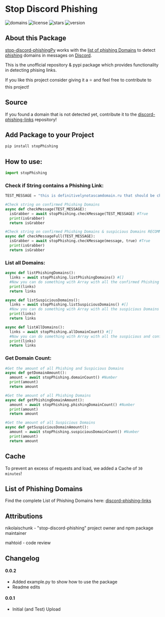 # Stop Discord Phishing

![domains](https://img.shields.io/badge/dynamic/json?color=79BFAA&label=Domains&query=count&url=https%3A%2F%2Fapi.schunk.dev%2Fapi%2Fdomain%2Fcount&style=for-the-badge)
![license](https://img.shields.io/github/license/Burn-One-Studios/stop-discord-phishingPy?color=black&style=for-the-badge)
![stars](https://img.shields.io/github/stars/Burn-One-Studios/stop-discord-phishingPy?style=for-the-badge)
![version](https://img.shields.io/pypi/v/stopPhishing?color=black&style=for-the-badge)


## About this Package

[stop-discord-phishingPy](https://github.com/Burn-One-Studios/stop-discord-phishingPy) works with the [list of phishing Domains](https://github.com/nikolaischunk/discord-phishing-links) to detect [phishing](https://en.wikipedia.org/wiki/Phishing) domains in messages on [Discord](https://discord.com).

This is the unofficial repository & pypi package which provides functionality in detecting phising links.

If you like this project consider giving it a ⭐ and feel free to contribute to this project!

## Source

If you found a domain that is not detected yet, contribute it to the [discord-phishing-links](https://github.com/nikolaischunk/discord-phishing-links) repository!

## Add Package to your Project

```bash
pip install stopPhishing
```

## How to use:

```py
import stopPhishing
```

### Check if String contains a Phishing Link:

```py
TEST_MESSAGE = "this is definitivelynotascamdomain.ru that should be checked"

#Check string on confirmed Phishing Domains
async def checkMessage(TEST_MESSAGE):
  isGrabber = await stopPhishing.checkMessage(TEST_MESSAGE) #True
  print(isGrabber)
  return isGrabber

#Check string on confirmed Phishing Domains & suspicious Domains RECOMMENDED!
async def checkMessageFull(TEST_MESSAGE):
  isGrabber = await stopPhishing.checkMessage(message, true) #True
  print(isGrabber)
  return isGrabber

```

### List all Domains:

```py
async def listPhishingDomains():
  links = await stopPhishing.listPhishingDomains() #[]
  #Now you can do something with Array with all the confirmed Phishing Domains in it
  print(links)
  return links

async def listSuspiciousDomains():
  links = await stopPhishing.listSuspiciousDomains() #[]
  #Now you can do something with Array with all the suspicious Domains in it
  print(links)
  return links

async def listAllDomains():
  links = await stopPhishing.allDomainCount() #[]
  #Now you can do something with Array with all the suspicious and confirmed phishing Domains in it
  print(links)
  return links

```

### Get Domain Count:

```py
#Get the amount of all Phishing and Suspicious Domains
async def getDomainAmount():
  amount = await stopPhishing.domainCount() #Number
  print(amount)
  return amount

#Get the amount of all Phishing Domains
async def getPhishingDomainAmount():
  amount = await stopPhishing.phishingDomainCount() #Number
  print(amount)
  return amount

#Get the amount of all Suspicious Domains
async def getSuspiciousDomainAmount():
  amount = await stopPhishing.suspiciousDomainCount() #Number
  print(amount)
  return amount

```

## Cache

To prevent an excess of requests and load, we added a Cache of `30 minutes`!

## List of Phishing Domains

Find the complete List of Phishing Domains here: [discord-phishing-links](https://github.com/nikolaischunk/discord-phishing-links)

## Attributions
nikolaischunk - "stop-discord-phishing" project owner and npm package maintainer

mahtoid - code review

## Changelog

#### 0.0.2
- Added example.py to show how to use the package
- Readme edits

#### 0.0.1

- Initial (and Test) Upload
